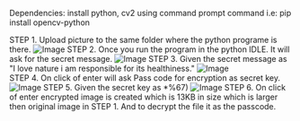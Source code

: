 Dependencies: install python, cv2 using command prompt command i.e: pip install opencv-python

STEP 1. Upload picture to the same folder where the python programe is there.
![Image](https://github.com/user-attachments/assets/73044c43-5943-4e78-97c5-190d119af2ad)
STEP 2. Once you run the program in the python IDLE. It will ask for the secret message.
![Image](https://github.com/user-attachments/assets/e60c8331-0661-431b-b8d8-c87f0baed67c)
STEP 3. Given the secret message as "I love nature i am responsible for its healthiness."
![Image](https://github.com/user-attachments/assets/c7ab4a52-9c99-4c94-b911-925569e3175b)   
STEP 4. On click of enter will ask Pass code for encryption as secret key.
![Image](https://github.com/user-attachments/assets/edbd4e39-5f70-487a-92ad-3917c2322a5b)
STEP 5. Given the secret key as *%67)
![Image](https://github.com/user-attachments/assets/800a2481-e2d4-4ee7-bb3c-ff03b20a52fd)
STEP 6. On click of enter encrypted image is created which is 13KB in size which is larger then original image in STEP 1. And to decrypt the file it as the passcode.
